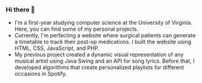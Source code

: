 ### Hi there 👋

- I'm a first-year studying computer science at the University of Virginia. Here, you can find some of my personal projects.
- Currently, I'm perfecting a website where surgical patients can generate a timetable to track their post-op medications. I built the website using HTML, CSS, JavaScript, and PHP.
- My previous project created a dynamic visual representation of any musical artist using Java Swing and an API for song lyrics. Before that, I developed algorithms that create personalized playlists for different occasions in Spotify.

<!--
**k-mcc/k-mcc** is a ✨ _special_ ✨ repository because its `README.md` (this file) appears on your GitHub profile.

Here are some ideas to get you started:

- 🔭 I’m currently working on ...
- 🌱 I’m currently learning ...
- 👯 I’m looking to collaborate on ...
- 🤔 I’m looking for help with ...
- 💬 Ask me about ...
- 📫 How to reach me: ...
- 😄 Pronouns: ...
- ⚡ Fun fact: ...
-->
